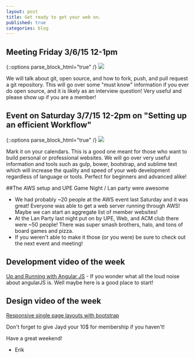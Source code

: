 ```yaml
---
layout: post
title: Get ready to get your web on.
published: true
categories: blog
---
```


## Meeting Friday 3/6/15 12-1pm

{::options parse_block_html="true" /}
<a target="_blank" href="https://www.google.com/calendar/event?action=TEMPLATE&tmeid=ZnE1c3ZsaG1jc2dtcGxyYzRnYmVzaTFjYzQgcmE1Njk1b2w1anRyMWhkYWlvMTg1NWpsbThAZw&tmsrc=ra5695ol5jtr1hdaio1855jlm8%40group.calendar.google.com"><img border="0" src="https://www.google.com/calendar/images/ext/gc_button1_en.gif"></a>

We will talk about git, open source, and how to fork, push, and pull request a git repository. This will go over some "must know" information if you ever do open source, and it is likely as an interview question! Very useful and please show up if you are a member!

## Event on Saturday 3/7/15 12-2pm on "Setting up an efficient Workflow"

{::options parse_block_html="true" /}
<a target="_blank" href="https://www.google.com/calendar/event?action=TEMPLATE&tmeid=dWpkZTMzbTltNDAxNGFkNzhxZmo0MWRvMjggcmE1Njk1b2w1anRyMWhkYWlvMTg1NWpsbThAZw&tmsrc=ra5695ol5jtr1hdaio1855jlm8%40group.calendar.google.com"><img border="0" src="https://www.google.com/calendar/images/ext/gc_button1_en.gif"></a>

Mark it on your calendars. This is a good one meant for those who want to build personal or professional websites. We will go over very useful information and tools such as gulp, bower, bootstrap, and sublime text which will increase the quality and speed of your web development regardless of language or tools. Perfect for beginners and advanced alike!

##The AWS setup and UPE Game Night / Lan party were awesome
* We had probably ~20 people at the AWS event last Saturday and it was great! Everyone was able to get a web server running through AWS! Maybe we can start an aggregate list of member websites!
* At the Lan Party last night put on by UPE, Web, and ACM club there were ~50 people! There was super smash brothers, halo, and tons of board games and pizza.
* If you weren't able to make it those (or you were) be sure to check out the next event and meeting!

## Development video of the week
[Up and Running with Angular JS](http://www.lynda.com/AngularJS-tutorials/Up-Running-AngularJS/154414-2.html) - If you wonder what all the loud noise about angularJS is. Well maybe here is a good place to start!

## Design video of the week
[Responsive single page layouts with bootstrap](http://www.lynda.com/AngularJS-tutorials/Up-Running-AngularJS/154414-2.html)

Don't forget to give Jayd your 10$ for membership if you haven't!

Have a great weekend!  
- Erik
